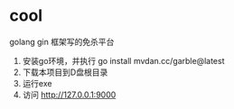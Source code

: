 # cool
golang gin 框架写的免杀平台
1. 安装go环境，并执行 go install mvdan.cc/garble@latest
2. 下载本项目到D盘根目录
3. 运行exe
4. 访问 http://127.0.0.1:9000
